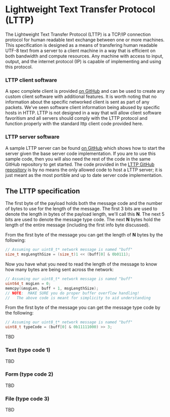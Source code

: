 # Lightweight Text Transfer Protocol (LTTP)
The Lightweight Text Transfer Protocol (LTTP) is a TCP/IP connection protocol for human readable text exchange between one or more machines. This specification is designed as a means of transfering human readable UTF-8 text from a server to a client machine in a way that is efficient on both bandwidth and compute resources. Any machine with access to input, output, and the internet protocol (IP) is capable of implementing and using this protocol.

### LTTP client software
A spec complete client is provided [on GitHub](https://github.com/BrentFarris/lttp/tree/master/src/client) and can be used to create any custom client software with additional features. It is worth noting that no information about the specific networked client is sent as part of any packets. We've seen software client information being abused by specific hosts in HTTP. LTTP is not designed in a way that will allow client software favoritism and all servers should comply with the LTTP protocol and function properly with the standard lttp client code provided here.

### LTTP server software
A sample LTTP server can be found [on GitHub](https://github.com/BrentFarris/lttp/tree/master/src/server) which shows how to start the server given the base server code implementation. If you are to use this sample code, then you will also need the rest of the code in the same GitHub repository to get started. The code provided in the [LTTP GitHub repository](https://github.com/BrentFarris/lttp) is by no means the only allowed code to host a LTTP server; it is just meant as the most portible and up to date server code implementation.

## The LTTP specification
The first byte of the payload holds both the message code and the number of bytes to use for the length of the message. The first 3 bits are used to denote the length in bytes of the payload length, we'll call this **N**. The next 5 bits are used to denote the message type code. The next **N** bytes hold the length of the entire message (including the first info byte discussed).

From the first byte of the message you can get the length of **N** bytes by the following:
```c
// Assuming our uint8_t* network message is named "buff"
size_t msgLengthSize = (size_t)1 << (buff[0] & 0b0111);
```

Now you have what you need to read the length of the message to know how many bytes are being sent across the network:
```c
// Assuming our uint8_t* network message is named "buff"
uint64_t msgLen = 0;
memcpy(&msgLen, buff + 1, msgLengthSize);
// NOTE:  MAKE SURE you do proper buffer overflow handling!
//   The above code is meant for simplicity to aid understanding
```

From the first byte of the message you can get the message type code by the following:
```c
// Assuming our uint8_t* network message is named "buff"
uint8_t typeCode = (buff[0] & 0b11111000) >> 3;
```

TBD

### Text (type code 1)
TBD

### Form (type code 2)
TBD

### File (type code 3)
TBD
